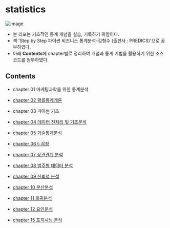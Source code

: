 # statistics
![image](https://user-images.githubusercontent.com/67505208/95998342-bb367880-0e6f-11eb-938c-606c1e2a9bd0.png)
- 본 리포는 기초적인 통계 개념을 실습, 기록하기 위함이다.
- 책 'Step by Step 파이썬 비즈니스 통계분석-김형수 (출판사 : PREDICS)'으로 공부하였다.
- 아래 **Contents**에 chapter별로 정리하여 개념과 통계 기법을 활용하기 위한 소스 코드를 첨부하였다.
## Contents
- chapter 01 마케팅과학을 위한 통계분석

- [chapter 02 확률통계개론](https://github.com/OH1107/statistics/blob/master/training/chapter02/2%EC%9E%A5_%ED%99%95%EB%A5%A0%ED%86%B5%EA%B3%84%EA%B0%9C%EB%A1%A0.ipynb)

- chapter 03 파이썬 기초

- [chapter 04 데이터 전처리 및 기초분석](https://github.com/OH1107/statistics/blob/master/training/chapter04/4%EC%9E%A5_%EB%8D%B0%EC%9D%B4%ED%84%B0_%EC%A0%84%EC%B2%98%EB%A6%AC_%EB%B0%8F_%EA%B8%B0%EC%B4%88%EB%B6%84%EC%84%9D.ipynb)

- [chapter 05 기술통계분석](https://github.com/OH1107/statistics/blob/master/training/chapter05/5%EC%9E%A5_%EA%B8%B0%EC%88%A0%ED%86%B5%EA%B3%84%EB%B6%84%EC%84%9D.ipynb)

- [chapter 06 t-검정](https://github.com/OH1107/statistics/blob/master/training/chapter06/6%EC%9E%A5_t_%EA%B2%80%EC%A0%95.ipynb)

- [chapter 07 상관관계 분석](https://github.com/OH1107/statistics/blob/master/training/chapter07/7%EC%9E%A5_%EC%83%81%EA%B4%80%EA%B4%80%EA%B3%84_%EB%B6%84%EC%84%9D.ipynb)

- [chapter 08 범주형 데이터 분석](https://github.com/OH1107/statistics/blob/master/training/chapter08/8%EC%9E%A5_%EB%B2%94%EC%A3%BC%ED%98%95_%EB%8D%B0%EC%9D%B4%ED%84%B0_%EB%B6%84%EC%84%9D.ipynb)

- [chapter 09 신뢰성 분석](https://github.com/OH1107/statistics/blob/master/training/chapter09/9%EC%9E%A5_%EC%8B%A0%EB%A2%B0%EC%84%B1%EB%B6%84%EC%84%9D.ipynb)

- [chapter 10 분산분석](https://github.com/OH1107/statistics/blob/master/training/chapter10/10%EC%9E%A5_%EB%B6%84%EC%82%B0%EB%B6%84%EC%84%9D.ipynb)

- [chapter 11 회귀분석](https://github.com/OH1107/statistics/blob/master/training/chapter11/11%EC%9E%A5_%ED%9A%8C%EA%B7%80%EB%B6%84%EC%84%9D.ipynb)

- [chapter 12 요인분석](https://github.com/OH1107/statistics/blob/master/training/chapter12/12%EC%9E%A5_%EC%9A%94%EC%9D%B8%EB%B6%84%EC%84%9D.ipynb)

- [chapter 15 포지셔닝 분석](https://github.com/OH1107/statistics/blob/master/training/chapter15/15%EC%9E%A5_%ED%8F%AC%EC%A7%80%EC%85%94%EB%8B%9D%EB%B6%84%EC%84%9D.ipynb)
